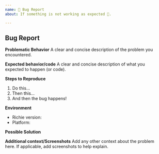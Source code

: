 ```yaml
---
name: 🐛 Bug Report
about: If something is not working as expected 🤔.

---
```


## Bug Report

**Problematic Behavior**
A clear and concise description of the problem you encountered.

**Expected behavior/code**
A clear and concise description of what you expected to happen (or code).

**Steps to Reproduce**
1. Do this...
2. Then this...
3. And then the bug happens!

**Environment**
- Richie version:
- Platform:

**Possible Solution**
<!--- Only if you have suggestions on a fix for the bug -->

**Additional context/Screenshots**
Add any other context about the problem here. If applicable, add screenshots to help explain.
